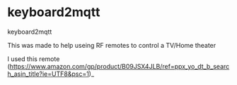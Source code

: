 # keyboard2mqtt
keyboard2mqtt

This was made to help useing RF remotes to control a TV/Home theater 

I used this remote (https://www.amazon.com/gp/product/B09JSX4JLB/ref=ppx_yo_dt_b_search_asin_title?ie=UTF8&psc=1)_


